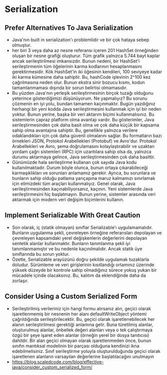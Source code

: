 # Serialization


## Prefer Alternatives To Java Serialization

- Java'nın built in serialization'ı problemlidir ve bir çok hataya sebep olmuştur.
- her biri 3 veya daha az nesne referansı içeren 201 HashSet örneğinden oluşan bir nesne grafiği oluşturur. Tüm grafik yalnızca 5.744 bayt kaplar ancak serileştirilmesi imkansızdır. Bunun nedeni, bir HashSet'i serileştirmenin tüm öğelerinin karma kodlarının hesaplanmasını gerektirmesidir. Kök HashSet'in iki öğesinin kendileri, 100 seviyeye kadar iki karma kümesine daha sahiptir. Bu, hashCode işlevinin 2^100 kez çağrılmasına neden olur. Bunun ekstra sinir bozucu kısmı, kodun tamamlanmaması dışında bir sorun belirtisi olmamasıdır.
- Bu yüzden Java'nın yerleşik serileştirmesinin birçok tuzağı olduğunu yeterince gösterdiğimizi düşünüyorum. Ne yapmalıyız? Bu sorunu çözmenin en iyi yolu, bundan tamamen kaçınmaktır. Bugün yazdığınız herhangi bir yeni kodda Java serileştirmesini kullanmak için iyi bir neden yoktur. Bunun yerine, başka bir veri aktarım biçimi kullanmalısınız. Bu sistemlerin çapraz platform olma avantajı vardır. Bu gösterimler, Java serileştirmesinden çok daha basit olma ve çok daha küçük bir kapsama sahip olma avantajına sahiptir. Bu, genellikle yalnızca verilere odaklandıkları için çok daha güvenli olmalarını sağlar. Bu formatların bazı örnekleri JSON, Protokol Arabellekleri (Protobuf) ve Avro'dur. Protokol Arabellekleri ve Avro, şema doğrulamasını kolaylaştırabilir ve uzaktan yordam çağrı sistemleri (RPC) için uzantılara sahip olsa da, yalnızca durumu aktarmaya gelince, Java serileştirmesinden çok daha basittir.
- Günümüzde hala serileştirme kullanan çok sayıda Java kodu kullanılmaktadır. Durum böyle olunca, bunun ortaya çıkarabileceği karmaşıklıkları ve sorunları anlamamız gerekir. Ayrıca, bu sorunlara ve bunların sahip olduğu patlama yarıçapına maruz kalmamızı sınırlamak için elimizdeki tüm araçları kullanmalıyız. Genel olarak, Java serileştirmesinden kaçınabiliyorsanız, kaçının. Yeni sistemlerde Java serileştirmesini hiç başlatmayın. Bunun yerine, sistemler arasında veri aktarmak için modern veri değişim biçimlerini kullanın.


## Implement Serializable With Great Caution

- Son olarak, iç (statik olmayan) sınıflar Serializable'ı uygulamamalıdır. Bunların uygulanma şekli, çevreleyen örneğine referansları depolayan ve çevreleyen kapsamdaki yerel değişkenlerin değerlerini depolayan sentetik alanlar kullanmaktır. Bunların tanımlanma şekli iyi tanımlanmamıştır ve bu nedenle kaçınılmalıdır. Ancak statik üye sınıflarında bu sorun yoktur.
- Özetle, Serializable arayüzünü doğru şekilde uygulamak tuzaklarla doludur. Sürümleme ve veri girişlerinin kısıtlandığı ortamınız üzerinde yüksek düzeyde bir kontrole sahip olmadığınız sürece yokuş yukarı bir mücadele içinde olacaksınız. Bu, kalıtım da eklendiğinde daha da zorlaşır.

## Consider Using a Custom Serialized Form

- Serileştirilmiş verileriniz için hangi formu alırsanız alın, geçici olarak işaretlenmemiş bir nesnenin her alanı defaultWriteObject yöntemi çağrıldığında serileştirilecektir. Bu, geçici olarak işaretlenebilecek her alanın serileştirilmesi gerektiği anlamına gelir. Buna türetilmiş alanlar, oluşturulmuş alanlar, önbellek değeri alanları veya o tek çalıştırmaya özgü bir şeye işaret eden alanlar (örneğin yerel bir dosya tanıtıcısı) dahildir. Bir alan geçici olmayan olarak işaretlenmeden önce, bunun sınıfın mantıksal modelinin bir parçası olduğuna kendinizi ikna edebilmelisiniz. Sınıf serileştirme yoluyla oluşturulduğunda geçici olarak işaretlenen alanların varsayılan değerlerine başlatılacağını unutmayın
- https://blog.scaledcode.com/blog/effective-java/consider_custom_serialized_form/